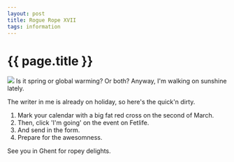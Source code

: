 ```yaml
---
layout: post
title: Rogue Rope XVII
tags: information
---
```

# {{ page.title }}
![](../../../../../images/flyer-02-2019.png)
Is it spring or global warming? Or both?  Anyway, I'm walking on sunshine lately. 

The writer in me is already on holiday, so here's the quick'n dirty.

1. Mark your calendar with a big fat red cross on the second of March.
2. Then, click 'I'm going' on the event on Fetlife. 
3. And send in the form.
4. Prepare for the awesomness.

See you in Ghent for ropey delights. 